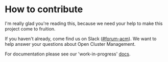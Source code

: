 # How to contribute

I'm really glad you're reading this, because we need your help to make this project come to fruition.

If you haven't already, come find us on Slack ([#forum-acm](https://coreos.slack.com/archives/CTDEY6EEA)). We want to help answer your questions about Open Cluster Management.

For documentation please see our 'work-in-progress' [docs](https://open-cluster-management.github.io/rhacm-docs/).